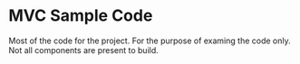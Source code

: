 # MVC Sample Code
Most of the code for the project. For the purpose of examing the code only. Not all components are present to build.

